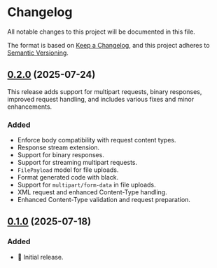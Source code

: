 # Changelog

All notable changes to this project will be documented in this file.

The format is based on [Keep a Changelog](https://keepachangelog.com/en/1.0.0/),
and this project adheres to [Semantic Versioning](https://semver.org/spec/v2.0.0.html).

## [0.2.0](https://github.com/flusflas/apier/tree/v0.2.0) (2025-07-24)

This release adds support for multipart requests, binary responses, improved request handling, and includes various fixes and minor enhancements.

### Added

- Enforce body compatibility with request content types.
- Response stream extension.
- Support for binary responses.
- Support for streaming multipart requests.
- `FilePayload` model for file uploads.
- Format generated code with black.
- Support for `multipart/form-data` in file uploads.
- XML request and enhanced Content-Type handling.
- Enhanced Content-Type validation and request preparation.

## [0.1.0](https://github.com/flusflas/apier/tree/v0.1.0) (2025-07-18)

### Added

- 🚀 Initial release.
